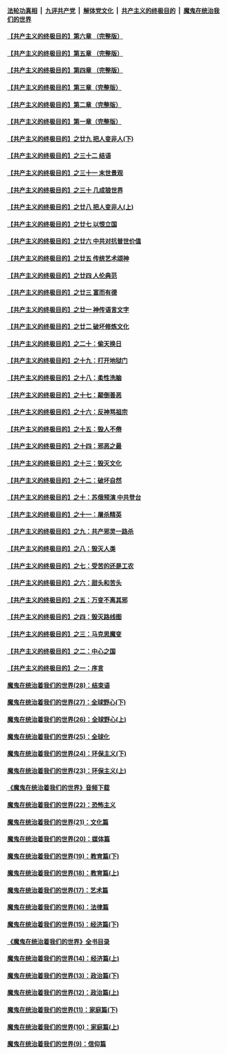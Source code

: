 

####  [法轮功真相](../../../../basic/blob/master/README.md?t=06210502) &nbsp;|&nbsp; [九评共产党](../../../../9ping.md/blob/master/README.md?t=06210502) &nbsp;|&nbsp; [解体党文化](../../../../jtdwh.md/blob/master/README.md?t=06210502)  &nbsp;|&nbsp; [共产主义的终极目的](../../../../gczydzjmd.md/blob/master/README.md?t=06210502) &nbsp;|&nbsp; [魔鬼在统治我们的世界](../../../../mgztzwmdsj.md/blob/master/README.md?t=06210502) 

#### [【共产主义的终极目的】第六章 （完整版）](../pages/nsc422/n11428913.md?t=06210502) 

#### [【共产主义的终极目的】第五章 （完整版）](../pages/nsc422/n11428912.md?t=06210502) 

#### [【共产主义的终极目的】第四章 （完整版）](../pages/nsc422/n11428907.md?t=06210502) 

#### [【共产主义的终极目的】第三章（完整版）](../pages/nsc422/n11428848.md?t=06210502) 

#### [【共产主义的终极目的】第二章（完整版）](../pages/nsc422/n11428831.md?t=06210502) 

#### [【共产主义的终极目的】第一章（完整版）](../pages/nsc422/n11417651.md?t=06210502) 

#### [【共产主义的终极目的】之廿九 把人变非人(下)](../pages/nsc422/n11344140.md?t=06210502) 

#### [【共产主义的终极目的】之三十二 结语](../pages/nsc422/n11360535.md?t=06210502) 

#### [【共产主义的终极目的】之三十一 末世景观](../pages/nsc422/n11351129.md?t=06210502) 

#### [【共产主义的终极目的】之三十 几成狼世界](../pages/nsc422/n11348280.md?t=06210502) 

#### [【共产主义的终极目的】之廿八 把人变非人(上)](../pages/nsc422/n11340492.md?t=06210502) 

#### [【共产主义的终极目的】之廿七 以恨立国](../pages/nsc422/n11336944.md?t=06210502) 

#### [【共产主义的终极目的】之廿六 中共对抗普世价值](../pages/nsc422/n11324785.md?t=06210502) 

#### [【共产主义的终极目的】之廿五 传统艺术颂神](../pages/nsc422/n11296396.md?t=06210502) 

#### [【共产主义的终极目的】之廿四 人伦典范](../pages/nsc422/n11296397.md?t=06210502) 

#### [【共产主义的终极目的】之廿三 富而有德](../pages/nsc422/n11283598.md?t=06210502) 

#### [【共产主义的终极目的】之廿一 神传语言文字](../pages/nsc422/n11263265.md?t=06210502) 

#### [【共产主义的终极目的】之廿二 破坏修炼文化](../pages/nsc422/n11245728.md?t=06210502) 

#### [【共产主义的终极目的】之二十：偷天换日](../pages/nsc422/n11238846.md?t=06210502) 

#### [【共产主义的终极目的】之十九：打开地狱门](../pages/nsc422/n11206376.md?t=06210502) 

#### [【共产主义的终极目的】之十八：柔性洗脑](../pages/nsc422/n11199994.md?t=06210502) 

#### [【共产主义的终极目的】之十七：颠倒善恶](../pages/nsc422/n11179782.md?t=06210502) 

#### [【共产主义的终极目的】之十六：反神骂祖宗](../pages/nsc422/n11166798.md?t=06210502) 

#### [【共产主义的终极目的】之十五：毁人不倦](../pages/nsc422/n11166792.md?t=06210502) 

#### [【共产主义的终极目的】之十四：邪恶之最](../pages/nsc422/n11150249.md?t=06210502) 

#### [【共产主义的终极目的】之十三：毁灭文化](../pages/nsc422/n11135227.md?t=06210502) 

#### [【共产主义的终极目的】之十二：破坏自然](../pages/nsc422/n11135214.md?t=06210502) 

#### [【共产主义的终极目的】之十：苏俄预演 中共登台](../pages/nsc422/n11118424.md?t=06210502) 

#### [【共产主义的终极目的】之十一：屠杀精英](../pages/nsc422/n11118442.md?t=06210502) 

#### [【共产主义的终极目的】之九：共产邪灵一路杀](../pages/nsc422/n11114139.md?t=06210502) 

#### [【共产主义的终极目的】之八：毁灭人类](../pages/nsc422/n11108503.md?t=06210502) 

#### [【共产主义的终极目的】之七：受苦的还是工农](../pages/nsc422/n11101809.md?t=06210502) 

#### [【共产主义的终极目的】之六：甜头和苦头](../pages/nsc422/n11096971.md?t=06210502) 

#### [【共产主义的终极目的】之五：万变不离其邪](../pages/nsc422/n11091285.md?t=06210502) 

#### [【共产主义的终极目的】之四：毁灭路线图](../pages/nsc422/n11086284.md?t=06210502) 

#### [【共产主义的终极目的】之三：马克思魔变](../pages/nsc422/n11061941.md?t=06210502) 

#### [【共产主义的终极目的】之二：中心之国](../pages/nsc422/n11047728.md?t=06210502) 

#### [【共产主义的终极目的】之一：序言](../pages/nsc422/n11086077.md?t=06210502) 

#### [魔鬼在统治着我们的世界(28)：结束语](../pages/nsc422/n10936246.md?t=06210502) 

#### [魔鬼在统治着我们的世界(27)：全球野心(下)](../pages/nsc422/n10928319.md?t=06210502) 

#### [魔鬼在统治着我们的世界(26)：全球野心(上)](../pages/nsc422/n10900318.md?t=06210502) 

#### [魔鬼在统治着我们的世界(25)：全球化](../pages/nsc422/n10788205.md?t=06210502) 

#### [魔鬼在统治着我们的世界(24)：环保主义(下)](../pages/nsc422/n10695307.md?t=06210502) 

#### [魔鬼在统治着我们的世界(23)：环保主义(上)](../pages/nsc422/n10688613.md?t=06210502) 

#### [《魔鬼在统治着我们的世界》音频下载](../pages/nsc422/n10635553.md?t=06210502) 

#### [魔鬼在统治着我们的世界(22)：恐怖主义](../pages/nsc422/n10614727.md?t=06210502) 

#### [魔鬼在统治着我们的世界(21)：文化篇](../pages/nsc422/n10597706.md?t=06210502) 

#### [魔鬼在统治着我们的世界(20)：媒体篇](../pages/nsc422/n10586579.md?t=06210502) 

#### [魔鬼在统治着我们的世界(19)：教育篇(下)](../pages/nsc422/n10564808.md?t=06210502) 

#### [魔鬼在统治着我们的世界(18)：教育篇(上)](../pages/nsc422/n10526970.md?t=06210502) 

#### [魔鬼在统治着我们的世界(17)：艺术篇](../pages/nsc422/n10499093.md?t=06210502) 

#### [魔鬼在统治着我们的世界(16)：法律篇](../pages/nsc422/n10485969.md?t=06210502) 

#### [魔鬼在统治着我们的世界(15)：经济篇(下)](../pages/nsc422/n10469975.md?t=06210502) 

#### [《魔鬼在统治着我们的世界》全书目录](../pages/nsc422/n10464261.md?t=06210502) 

#### [魔鬼在统治着我们的世界(14)：经济篇(上)](../pages/nsc422/n10457370.md?t=06210502) 

#### [魔鬼在统治着我们的世界(13)：政治篇(下)](../pages/nsc422/n10448270.md?t=06210502) 

#### [魔鬼在统治着我们的世界(12)：政治篇(上)](../pages/nsc422/n10444576.md?t=06210502) 

#### [魔鬼在统治着我们的世界(11)：家庭篇(下)](../pages/nsc422/n10440961.md?t=06210502) 

#### [魔鬼在统治着我们的世界(10)：家庭篇(上)](../pages/nsc422/n10435448.md?t=06210502) 

#### [魔鬼在统治着我们的世界(9)：信仰篇](../pages/nsc422/n10432159.md?t=06210502) 

